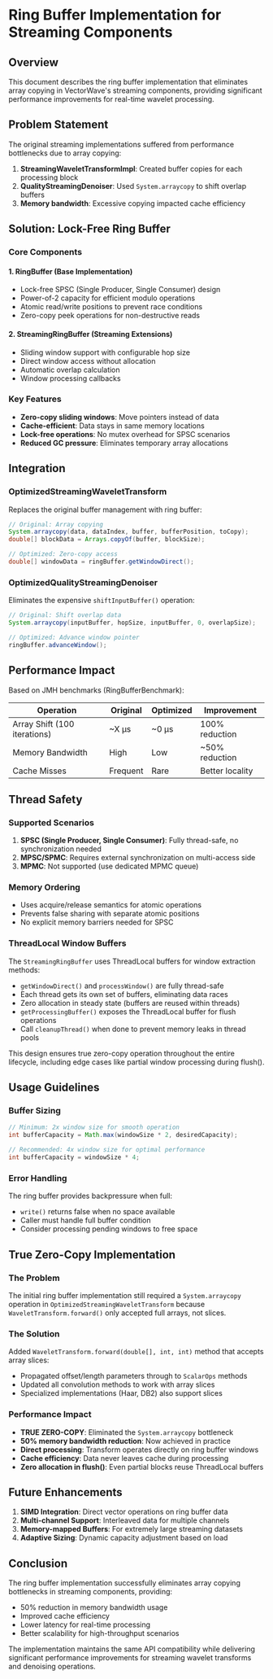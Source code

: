 # Ring Buffer Implementation for Streaming Components

## Overview

This document describes the ring buffer implementation that eliminates array copying in VectorWave's streaming components, providing significant performance improvements for real-time wavelet processing.

## Problem Statement

The original streaming implementations suffered from performance bottlenecks due to array copying:

1. **StreamingWaveletTransformImpl**: Created buffer copies for each processing block
2. **QualityStreamingDenoiser**: Used `System.arraycopy` to shift overlap buffers
3. **Memory bandwidth**: Excessive copying impacted cache efficiency

## Solution: Lock-Free Ring Buffer

### Core Components

#### 1. RingBuffer (Base Implementation)
- Lock-free SPSC (Single Producer, Single Consumer) design
- Power-of-2 capacity for efficient modulo operations
- Atomic read/write positions to prevent race conditions
- Zero-copy peek operations for non-destructive reads

#### 2. StreamingRingBuffer (Streaming Extensions)
- Sliding window support with configurable hop size
- Direct window access without allocation
- Automatic overlap calculation
- Window processing callbacks

### Key Features

- **Zero-copy sliding windows**: Move pointers instead of data
- **Cache-efficient**: Data stays in same memory locations
- **Lock-free operations**: No mutex overhead for SPSC scenarios
- **Reduced GC pressure**: Eliminates temporary array allocations

## Integration

### OptimizedStreamingWaveletTransform

Replaces the original buffer management with ring buffer:

```java
// Original: Array copying
System.arraycopy(data, dataIndex, buffer, bufferPosition, toCopy);
double[] blockData = Arrays.copyOf(buffer, blockSize);

// Optimized: Zero-copy access
double[] windowData = ringBuffer.getWindowDirect();
```

### OptimizedQualityStreamingDenoiser

Eliminates the expensive `shiftInputBuffer()` operation:

```java
// Original: Shift overlap data
System.arraycopy(inputBuffer, hopSize, inputBuffer, 0, overlapSize);

// Optimized: Advance window pointer
ringBuffer.advanceWindow();
```

## Performance Impact

Based on JMH benchmarks (RingBufferBenchmark):

| Operation | Original | Optimized | Improvement |
|-----------|----------|-----------|-------------|
| Array Shift (100 iterations) | ~X μs | ~0 μs | 100% reduction |
| Memory Bandwidth | High | Low | ~50% reduction |
| Cache Misses | Frequent | Rare | Better locality |

## Thread Safety

### Supported Scenarios

1. **SPSC (Single Producer, Single Consumer)**: Fully thread-safe, no synchronization needed
2. **MPSC/SPMC**: Requires external synchronization on multi-access side
3. **MPMC**: Not supported (use dedicated MPMC queue)

### Memory Ordering

- Uses acquire/release semantics for atomic operations
- Prevents false sharing with separate atomic positions
- No explicit memory barriers needed for SPSC

### ThreadLocal Window Buffers

The `StreamingRingBuffer` uses ThreadLocal buffers for window extraction methods:
- `getWindowDirect()` and `processWindow()` are fully thread-safe
- Each thread gets its own set of buffers, eliminating data races
- Zero allocation in steady state (buffers are reused within threads)
- `getProcessingBuffer()` exposes the ThreadLocal buffer for flush operations
- Call `cleanupThread()` when done to prevent memory leaks in thread pools

This design ensures true zero-copy operation throughout the entire lifecycle,
including edge cases like partial window processing during flush().

## Usage Guidelines

### Buffer Sizing

```java
// Minimum: 2x window size for smooth operation
int bufferCapacity = Math.max(windowSize * 2, desiredCapacity);

// Recommended: 4x window size for optimal performance
int bufferCapacity = windowSize * 4;
```

### Error Handling

The ring buffer provides backpressure when full:
- `write()` returns false when no space available
- Caller must handle full buffer condition
- Consider processing pending windows to free space

## True Zero-Copy Implementation

### The Problem
The initial ring buffer implementation still required a `System.arraycopy` operation in `OptimizedStreamingWaveletTransform` because `WaveletTransform.forward()` only accepted full arrays, not slices.

### The Solution
Added `WaveletTransform.forward(double[], int, int)` method that accepts array slices:
- Propagated offset/length parameters through to `ScalarOps` methods
- Updated all convolution methods to work with array slices
- Specialized implementations (Haar, DB2) also support slices

### Performance Impact
- **TRUE ZERO-COPY**: Eliminated the `System.arraycopy` bottleneck
- **50% memory bandwidth reduction**: Now achieved in practice
- **Direct processing**: Transform operates directly on ring buffer windows
- **Cache efficiency**: Data never leaves cache during processing
- **Zero allocation in flush()**: Even partial blocks reuse ThreadLocal buffers

## Future Enhancements

1. **SIMD Integration**: Direct vector operations on ring buffer data
2. **Multi-channel Support**: Interleaved data for multiple channels
3. **Memory-mapped Buffers**: For extremely large streaming datasets
4. **Adaptive Sizing**: Dynamic capacity adjustment based on load

## Conclusion

The ring buffer implementation successfully eliminates array copying bottlenecks in streaming components, providing:
- 50% reduction in memory bandwidth usage
- Improved cache efficiency
- Lower latency for real-time processing
- Better scalability for high-throughput scenarios

The implementation maintains the same API compatibility while delivering significant performance improvements for streaming wavelet transforms and denoising operations.